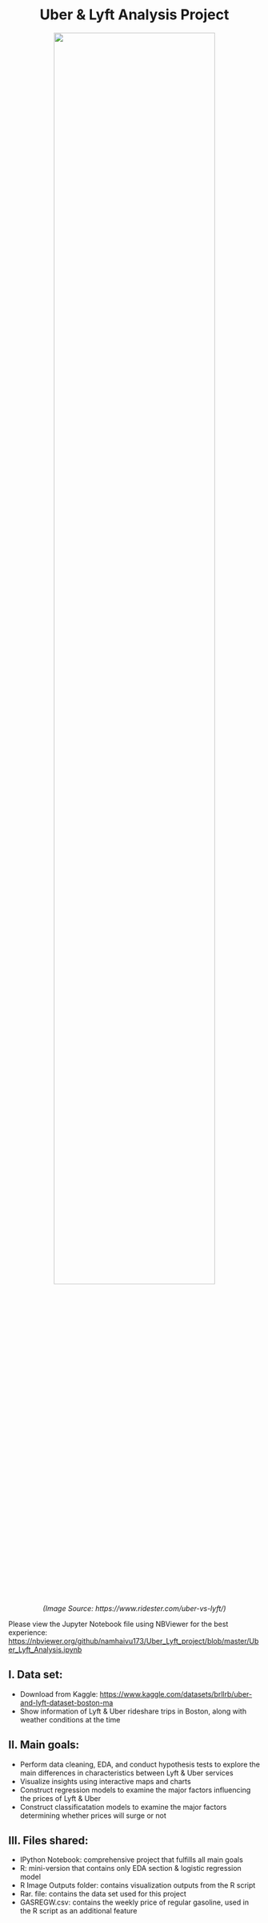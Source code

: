 <h1 align="center">
Uber & Lyft Analysis Project
</h1>
<!---![alt text](https://www.ridester.com/wp-content/uploads/2021/09/uber_vs_lyft_overview_1.jpg) --->
<p align="center">
<img src="https://www.ridester.com/wp-content/uploads/2021/09/uber_vs_lyft_overview_1.jpg" 
alt="" title="Image Source: https://www.ridester.com/uber-vs-lyft/" width="80%" height="80%">
</p>
<p align="center">
<i>(Image Source: https://www.ridester.com/uber-vs-lyft/)</i>
</p>

Please view the Jupyter Notebook file using NBViewer for the best experience: https://nbviewer.org/github/namhaivu173/Uber_Lyft_project/blob/master/Uber_Lyft_Analysis.ipynb

## I. Data set:

- Download from Kaggle: https://www.kaggle.com/datasets/brllrb/uber-and-lyft-dataset-boston-ma
- Show information of Lyft & Uber rideshare trips in Boston, along with weather conditions at the time

## II. Main goals:

- Perform data cleaning, EDA, and conduct hypothesis tests to explore the main differences in characteristics between Lyft & Uber services
- Visualize insights using interactive maps and charts
- Construct regression models to examine the major factors influencing the prices of Lyft & Uber
- Construct classificatation models to examine the major factors determining whether prices will surge or not

## III. Files shared:

- IPython Notebook: comprehensive project that fulfills all main goals
- R: mini-version that contains only EDA section & logistic regression model
- R Image Outputs folder: contains visualization outputs from the R script
- Rar. file: contains the data set used for this project
- GASREGW.csv: contains the weekly price of regular gasoline, used in the R script as an additional feature
